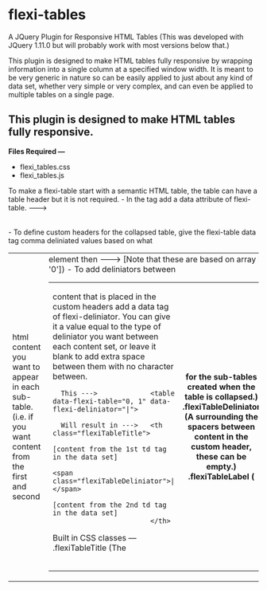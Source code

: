 flexi-tables
============

A JQuery Plugin for Responsive HTML Tables
(This was developed with JQuery 1.11.0 but will probably work with most versions below that.)

  This plugin is designed to make HTML tables fully responsive by wrapping information into a single column at a specified window width. It is meant to be very generic in nature so can be easily applied to just about any kind of data set, whether very simple or very complex, and can even be applied to multiple tables on a single page.
  
  This plugin is designed to make HTML tables fully responsive.
--------------------------------------------------------------------------------------------------------------------------

  <strong>Files Required — </strong>
    <ul>
      <li>flexi_tables.css</li>
      <li>flexi_tables.js</li>
    </ul>
    
  To make a flexi-table start with a semantic HTML table, the table can have a table header but it is not required. 
    - In the <table> tag add a data attribute of flexi-table. ---> <table data-flexi-table>
    - To define custom headers for the collapsed table, give the flexi-table data tag comma deliniated values 
      based on what <td> html content you want to appear in each sub-table. (i.e. if you want content from the first
      and second <td> element then  ---> <table data-flexi-table="0, 1"> [Note that these are based on array index 
      values so they start at '0'])
    - To add deliniators between <td> content that is placed in the custom headers add a data tag of flexi-deliniator.
      You can give it a value equal to the type of deliniator you want between each content set, or leave it blank to add
      extra space between them with no character between.
      
      This --->             <table data-flexi-table="0, 1" data-flexi-deliniator="|">
        
      Will result in --->   <th class="flexiTableTitle">
                                [content from the 1st td tag in the data set] 
                                    <span class="flexiTableDeliniator">|</span> 
                                [content from the 2nd td tag in the data set] 
                            </th>
  
  Built in CSS classes —
    .flexiTableTitle      (The <th> for the sub-tables created when the table is collapsed.)
    .flexiTableDeliniator (A <span> surrounding the spacers between content in the custom header, these can be empty.)
    .flexiTableLabel      (<th> tags with display:block and float:left to act as a <td> when the table is collapsed.)
    
  Features to be added —
    - ie8 support (intent is for the plugin to degrade gracefully)
    - fixed headers for full width and collapsed views
    - data shuffling / content sorting for full width and collapsed views
    
    
